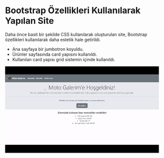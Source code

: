 # Bootstrap Özellikleri Kullanılarak Yapılan Site

Daha önce basit bir şekilde CSS kullanılarak oluşturulan site, Bootstrap özellikleri kullanılarak daha estetik hale getirildi.

- Ana sayfaya bir jumbotron koyuldu.
- Ürünler sayfasında card yapısını kullanıldı.
- Kullanılan card yapısı grid sistemin içinde kullanıldı.

![Site preview](image/gif.gif 'Site Preview')
